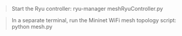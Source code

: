 >Start the Ryu controller: ryu-manager meshRyuController.py


>In a separate terminal, run the Mininet WiFi mesh topology script: python mesh.py